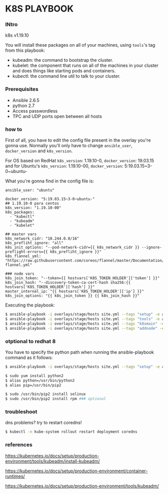 K8S PLAYBOOK
===

### INtro

k8s v1.19.10

You will install these packages on all of your machines, using `tools`'s tag from this playbook:
- kubeadm: the command to bootstrap the cluster.
- kubelet: the component that runs on all of the machines in your cluster and does things like starting pods and containers.
- kubectl: the command line util to talk to your cluster.

### Prerequisites

- Ansible 2.6.5
- python 2.7
- Access passwordless
- TPC and UDP ports open between all hosts


### how to

First of all, you have to edit the config file present in the overlay you're gonna use. Normally you'll only have to change `ansible_user`, `docker_version` and `k8s_version`. 

For OS based on RedHat `k8s_version`: 1.19.10-0, `docker_version`: 19.03.15 and for Ubuntu's `k8s_version`: 1.19.10-00, `docker_version`: 5:19.03.15~3-0~ubuntu-

What you're gonna find in the config file is:

```
ansible_user: "ubuntu"

docker_version: "5:19.03.15~3-0~ubuntu-"
## 1.19.10-0 para centos
k8s_version: "1.19.10-00"
k8s_packages:
  - "kubectl"
  - "kubeadm"
  - "kubelet"

## master vars
k8s_network_cidr: "10.244.0.0/16"
k8s_prefliht_ignore: "all"
k8s_init_options: "--pod-network-cidr={{ k8s_network_cidr }} --ignore-preflight-errors={{ k8s_prefliht_ignore }}"
k8s_flannel_yml: "https://raw.githubusercontent.com/coreos/flannel/master/Documentation/kube-flannel.yml"

### node vars
k8s_join_token: "--token={{ hostvars['K8S_TOKEN_HOLDER']['token'] }}"
k8s_join_hash: "--discovery-token-ca-cert-hash sha256:{{ hostvars['K8S_TOKEN_HOLDER']['hash'] }}"
master_internal_ip: "{{ hostvars['K8S_TOKEN_HOLDER']['ip'] }}"
k8s_join_options: "{{ k8s_join_token }} {{ k8s_join_hash }}"
```

Executing the playbook:

```sh
$ ansible-playbook -i overlays/stage/hosts site.yml --tags "setup" -e ansible_python_interpreter="/usr/bin/python2"
$ ansible-playbook -i overlays/stage/hosts site.yml --tags "tools" -e ansible_python_interpreter="/usr/bin/python2"
$ ansible-playbook -i overlays/stage/hosts site.yml --tags "k8smain" -e ansible_python_interpreter="/usr/bin/python2"
$ ansible-playbook -i overlays/stage/hosts site.yml --tags "addnode" -e ansible_python_interpreter="/usr/bin/python2"
```

### otptional to redhat 8

You have to specify the python path when running the ansible-playbook command as it follows:

```sh
$ ansible-playbook -i overlays/stage/hosts site.yml --tags "setup" -e ansible_python_interpreter="/usr/bin/python2"
```

```sh
$ sudo yum install python2
$ alias python=/usr/bin/python2
$ alias pip=/usr/bin/pip2

$ sudo /usr/bin/pip2 install selinux
$ sudo /usr/bin/pip2 install rpm ### optional
``` 

### troubleshoot

dns problems? try to restart coredns!

```sh
$ kubectl -n kube-system rollout restart deployment coredns
```

### references

https://kubernetes.io/docs/setup/production-environment/tools/kubeadm/install-kubeadm/

https://kubernetes.io/docs/setup/production-environment/container-runtimes/

https://kubernetes.io/docs/setup/production-environment/tools/kubeadm/